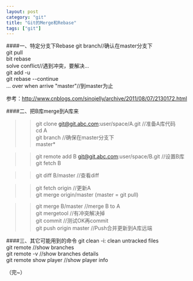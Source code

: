 ```yaml
---
layout: post
category: "git"
title: "Git的Merge和Rebase"
tags: ["git"]
---
```

####一、特定分支下Rebase
git branch//确认在master分支下  
git pull  
bit rebase  
solve conflict//遇到冲突，要解决...  
git add -u  
git rebase --continue  
...
over when arrive "master"//到master为止  

参考：http://www.cnblogs.com/sinojelly/archive/2011/08/07/2130172.html  

####二、把B库merge到A库来
>>git clone git@git.abc.com:user/space/A.git //准备A库代码  
>>cd A  
>>git branch //确保在master分支下  
master*  


>>git remote add B git@git.abc.com:user/space/B.git //设置B库  
>>git fetch B  

>>git diff B/master //查看diff  

>>git fetch origin //更新A  
>>git merge origin/master (master = git pull)  


>>git merge B/master  //merge B to A  
>>git mergetool //有冲突解决掉  
>>git commit  //测试OK再commit  
>>git push origin master //Push合并更新到A库远端  

####三、其它可能用到的命令
git clean -i: clean untracked files  
git remote //show branches  
git remote -v //show branches details  
git remote show player //show player info  

（完~）
